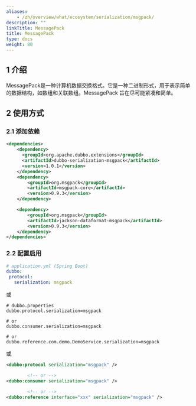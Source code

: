 ```yaml
---
aliases:
    - /zh/overview/what/ecosystem/serialization/msgpack/
description: ""
linkTitle: MessagePack
title: MessagePack
type: docs
weight: 80
---
```



## 1 介绍

MessagePack是一种计算机数据交换格式。它是一种二进制形式，用于表示简单的数据结构，如数组和关联数组。MessagePack 旨在尽可能紧凑和简单。

## 2 使用方式

### 2.1 添加依赖

```xml
<dependencies>
    <dependency>
      <groupId>org.apache.dubbo.extensions</groupId>
      <artifactId>dubbo-serialization-msgpack</artifactId>
      <version>1.0.1</version>
    </dependency>
    <dependency>
        <groupId>org.msgpack</groupId>
        <artifactId>msgpack-core</artifactId>
        <version>0.9.3</version>
    </dependency>

    <dependency>
        <groupId>org.msgpack</groupId>
        <artifactId>jackson-dataformat-msgpack</artifactId>
        <version>0.9.3</version>
    </dependency>
</dependencies>
```

### 2.2 配置启用


```yaml
# application.yml (Spring Boot)
dubbo:
 protocol:
   serialization: msgpack
```
或
```properties
# dubbo.properties
dubbo.protocol.serialization=msgpack

# or
dubbo.consumer.serialization=msgpack

# or
dubbo.reference.com.demo.DemoService.serialization=msgpack
```
或
```xml
<dubbo:protocol serialization="msgpack" />

        <!-- or -->
<dubbo:consumer serialization="msgpack" />

        <!-- or -->
<dubbo:reference interface="xxx" serialization="msgpack" />
```